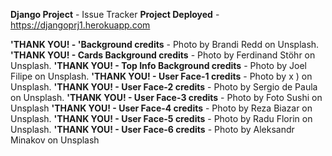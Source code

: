**Django Project** - Issue Tracker 
**Project Deployed** - https://djangoprj1.herokuapp.com


**'THANK YOU! - 'Background credits** - Photo by Brandi Redd on Unsplash.
**'THANK YOU! - Cards Background credits** - Photo by Ferdinand Stöhr on Unsplash.
**'THANK YOU! - Top Info Background credits** - Photo by Joel Filipe on Unsplash.
**'THANK YOU! - User Face-1 credits** - Photo by x ) on Unsplash.
**'THANK YOU! - User Face-2 credits** - Photo by Sergio de Paula on Unsplash.
**'THANK YOU! - User Face-3 credits** - Photo by Foto Sushi on Unsplash
**'THANK YOU! - User Face-4 credits** - Photo by Reza Biazar on Unsplash.
**'THANK YOU! - User Face-5 credits** - Photo by Radu Florin on Unsplash.
**'THANK YOU! - User Face-6 credits** - Photo by Aleksandr Minakov on Unsplash

